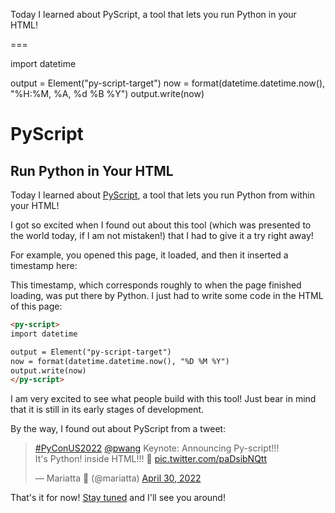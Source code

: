 Today I learned about PyScript, a tool that lets you run Python in your HTML!

===

<script async src="https://platform.twitter.com/widgets.js" charset="utf-8"></script>
<script defer src="/user/themes/myquark/js/pyscript_alpha.min.js"></script>

<py-script>
import datetime

output = Element("py-script-target")
now = format(datetime.datetime.now(), "%H:%M, %A, %d %B %Y")
output.write(now)
</py-script>


# PyScript

## Run Python in Your HTML

Today I learned about [PyScript], a tool that lets you run Python from within your HTML!

I got so excited when I found out about this tool
(which was presented to the world today, if I am not mistaken!)
that I had to give it a try right away!

For example, you opened this page, it loaded, and then it inserted a timestamp here:

<p id="py-script-target"></p>

This timestamp, which corresponds roughly to when the page finished loading,
was put there by Python.
I just had to write some code in the HTML of this page:

```html
<py-script>
import datetime

output = Element("py-script-target")
now = format(datetime.datetime.now(), "%D %M %Y")
output.write(now)
</py-script>
```

I am very excited to see what people build with this tool!
Just bear in mind that it is still in its early stages of development.

By the way, I found out about PyScript from a tweet:

<blockquote class="twitter-tweet"><p lang="en" dir="ltr"><a href="https://twitter.com/hashtag/PyConUS2022?src=hash&amp;ref_src=twsrc%5Etfw">#PyConUS2022</a> <a href="https://twitter.com/pwang?ref_src=twsrc%5Etfw">@pwang</a> Keynote: Announcing Py-script!!!<br>It&#39;s Python! inside HTML!!! 🤯 <a href="https://t.co/paDsibNQtt">pic.twitter.com/paDsibNQtt</a></p>&mdash; Mariatta 🤦 (@mariatta) <a href="https://twitter.com/mariatta/status/1520432987359399936?ref_src=twsrc%5Etfw">April 30, 2022</a></blockquote>


[PyScript]: https://pyscript.net/

That's it for now! [Stay tuned][subscribe] and I'll see you around!

[subscribe]: /subscribe
